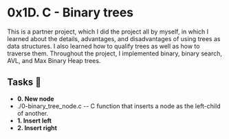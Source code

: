 # 0x1D. C - Binary trees

This is a partner project, which I did the project all by myself, in which I learned about the details, advantages, and disadvantages of using trees as data structures. I also learned how to qualify trees as well as how to traverse them. Throughout the project, I implemented binary, binary search, AVL, and Max Binary Heap trees.

## Tasks :page_with_curl: <br>
* **0. New node**
* ./0-binary_tree_node.c -- C function that inserts a node as the left-child of another.
* **1. Insert left** <br>
* **2. Insert right** <br>


